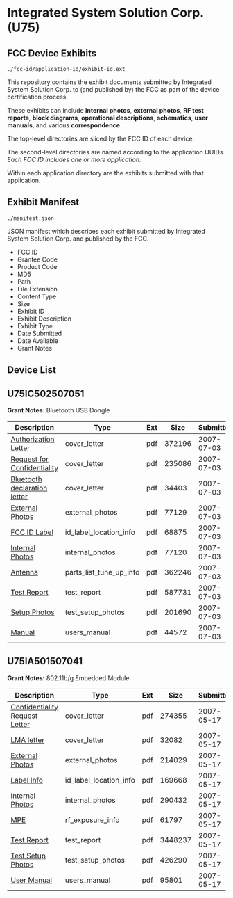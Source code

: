 # Integrated System Solution Corp. (U75)
## FCC Device Exhibits

```
./fcc-id/application-id/exhibit-id.ext
```

This repository contains the exhibit documents submitted by Integrated System Solution Corp. to (and published by) the FCC as part of the device certification process.

These exhibits can include **internal photos**, **external photos**, **RF test reports**, **block diagrams**, **operational descriptions**, **schematics**, **user manuals**, and various **correspondence**.

The top-level directories are sliced by the FCC ID of each device.

The second-level directories are named according to the application UUIDs. *Each FCC ID includes one or more application.*

Within each application directory are the exhibits submitted with that application. 

## Exhibit Manifest

```
./manifest.json
```

JSON manifest which describes each exhibit submitted by Integrated System Solution Corp. and published by the FCC.

- FCC ID
- Grantee Code
- Product Code
- MD5
- Path
- File Extension
- Content Type
- Size
- Exhibit ID
- Exhibit Description
- Exhibit Type
- Date Submitted
- Date Available
- Grant Notes

## Device List
## U75IC502507051
**Grant Notes:** Bluetooth USB Dongle

| Description | Type | Ext | Size | Submitted | Available |
| ----------- | ---- | --- | ---- | --------- | --------- |
| [Authorization Letter](U75IC502507051/28b92747c66ace5e6c2bca95de01f4e4/811158.pdf) | cover_letter | pdf | 372196 | 2007-07-03 | 2007-07-03 |
| [Request for Confidentiality](U75IC502507051/28b92747c66ace5e6c2bca95de01f4e4/811159.pdf) | cover_letter | pdf | 235086 | 2007-07-03 | 2007-07-03 |
| [Bluetooth declaration letter](U75IC502507051/28b92747c66ace5e6c2bca95de01f4e4/811170.pdf) | cover_letter | pdf | 34403 | 2007-07-03 | 2007-07-03 |
| [External Photos](U75IC502507051/28b92747c66ace5e6c2bca95de01f4e4/811164.pdf) | external_photos | pdf | 77129 | 2007-07-03 | 2007-07-03 |
| [FCC ID Label](U75IC502507051/28b92747c66ace5e6c2bca95de01f4e4/811165.pdf) | id_label_location_info | pdf | 68875 | 2007-07-03 | 2007-07-03 |
| [Internal Photos](U75IC502507051/28b92747c66ace5e6c2bca95de01f4e4/811166.pdf) | internal_photos | pdf | 77120 | 2007-07-03 | 2007-07-03 |
| [Antenna](U75IC502507051/28b92747c66ace5e6c2bca95de01f4e4/811163.pdf) | parts_list_tune_up_info | pdf | 362246 | 2007-07-03 | 2007-07-03 |
| [Test Report](U75IC502507051/28b92747c66ace5e6c2bca95de01f4e4/811167.pdf) | test_report | pdf | 587731 | 2007-07-03 | 2007-07-03 |
| [Setup Photos](U75IC502507051/28b92747c66ace5e6c2bca95de01f4e4/811168.pdf) | test_setup_photos | pdf | 201690 | 2007-07-03 | 2007-07-03 |
| [Manual](U75IC502507051/28b92747c66ace5e6c2bca95de01f4e4/811169.pdf) | users_manual | pdf | 44572 | 2007-07-03 | 2007-07-03 |
## U75IA501507041
**Grant Notes:** 802.11b/g Embedded Module

| Description | Type | Ext | Size | Submitted | Available |
| ----------- | ---- | --- | ---- | --------- | --------- |
| [Confidentiality Request Letter](U75IA501507041/eca73639b4fa7178a84d289bccd2c940/793455.pdf) | cover_letter | pdf | 274355 | 2007-05-17 | 2007-05-17 |
| [LMA letter](U75IA501507041/eca73639b4fa7178a84d289bccd2c940/793459.pdf) | cover_letter | pdf | 32082 | 2007-05-17 | 2007-05-17 |
| [External Photos](U75IA501507041/eca73639b4fa7178a84d289bccd2c940/793456.pdf) | external_photos | pdf | 214029 | 2007-05-17 | 2007-05-17 |
| [Label Info](U75IA501507041/eca73639b4fa7178a84d289bccd2c940/793458.pdf) | id_label_location_info | pdf | 169668 | 2007-05-17 | 2007-05-17 |
| [Internal Photos](U75IA501507041/eca73639b4fa7178a84d289bccd2c940/793457.pdf) | internal_photos | pdf | 290432 | 2007-05-17 | 2007-05-17 |
| [MPE](U75IA501507041/eca73639b4fa7178a84d289bccd2c940/793460.pdf) | rf_exposure_info | pdf | 61797 | 2007-05-17 | 2007-05-17 |
| [Test Report](U75IA501507041/eca73639b4fa7178a84d289bccd2c940/793463.pdf) | test_report | pdf | 3448237 | 2007-05-17 | 2007-05-17 |
| [Test Setup Photos](U75IA501507041/eca73639b4fa7178a84d289bccd2c940/793462.pdf) | test_setup_photos | pdf | 426290 | 2007-05-17 | 2007-05-17 |
| [User Manual](U75IA501507041/eca73639b4fa7178a84d289bccd2c940/793464.pdf) | users_manual | pdf | 95801 | 2007-05-17 | 2007-05-17 |
